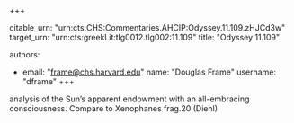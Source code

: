 +++


citable_urn: "urn:cts:CHS:Commentaries.AHCIP:Odyssey.11.109.zHJCd3w"
target_urn: "urn:cts:greekLit:tlg0012.tlg002:11.109"
title: "Odyssey 11.109"

authors:
- email: "frame@chs.harvard.edu"
  name: "Douglas Frame"
  username: "dframe"
+++

<p>analysis of the Sun’s apparent endowment with an all-embracing consciousness. Compare to Xenophanes frag.20 (Diehl)</p>